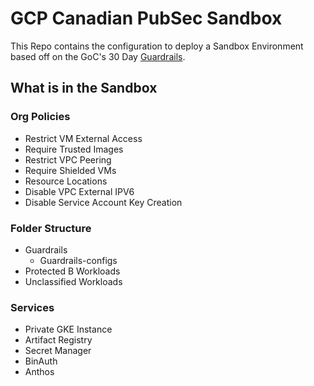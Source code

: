 # GCP Canadian PubSec Sandbox

This Repo contains the configuration to deploy a Sandbox Environment based off on the GoC's 30 Day [Guardrails](https://github.com/canada-ca/cloud-guardrails).

## What is in the Sandbox

### Org Policies
- Restrict VM External Access
- Require Trusted Images
- Restrict VPC Peering
- Require Shielded VMs
- Resource Locations
- Disable VPC External IPV6
- Disable Service Account Key Creation

### Folder Structure
- Guardrails
    - Guardrails-configs
- Protected B Workloads
- Unclassified Workloads

### Services
- Private GKE Instance
- Artifact Registry
- Secret Manager
- BinAuth
- Anthos